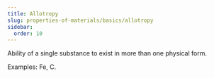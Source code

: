 ```yaml
---
title: Allotropy
slug: properties-of-materials/basics/allotropy
sidebar:
  order: 10
---
```


Ability of a single substance to exist in more than one physical form.

Examples: Fe, C.
